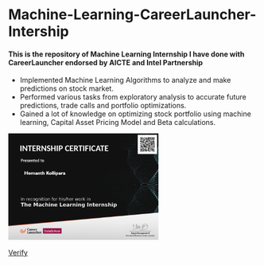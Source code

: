 # Machine-Learning-CareerLauncher-Intership
#### This is the repository of Machine Learning Internship I have done with CareerLauncher endorsed by AICTE and Intel Partnership

- Implemented Machine Learning Algorithms to analyze and make predictions on stock market. 
- Performed various tasks from exploratory analysis to accurate future predictions, trade calls and portfolio optimizations.
- Gained a lot of knowledge on optimizing stock portfolio using machine learning, Capital Asset Pricing Model and Beta calculations.


<img src='certificate/CL_ML_github.png' width=60% height=60%/>

[Verify](https://www.careerlauncher.com/corporatelogin/mlInternshipCertificate.jsp?euserid=h%2Ft4PsxO9so%3D)

